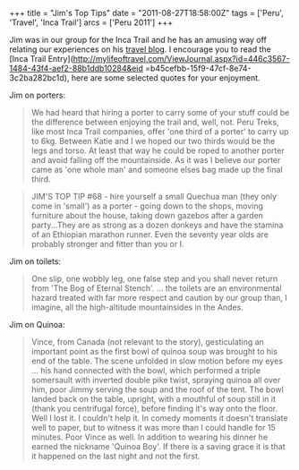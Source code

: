 +++
title = "Jim's Top Tips"
date = "2011-08-27T18:58:00Z"
tags = ['Peru', 'Travel', 'Inca Trail']
arcs = ['Peru 2011']
+++

Jim was in our group for the Inca Trail and he has an amusing way off relating
our experiences on his [travel blog](http://mylifeoftravel.com/Jimmy.home). 
I encourage you to read the [Inca Trail
Entry](http://mylifeoftravel.com/ViewJournal.aspx?id=446c3567-1484-43f4-aef2-88b1ddb10284&eid
=b45cefbb-15f9-47cf-8e74-3c2ba282bc1d), here are some selected quotes for your
enjoyment.

Jim on porters:

> We had heard that hiring a porter to carry some of your stuff could be the
difference between enjoying the trail and, well, not. Peru Treks, like most
Inca Trail companies, offer 'one third of a porter' to carry up to 6kg.
Between Katie and I we hoped our two thirds would be the legs and torso. At
least that way he could be roped to another porter and avoid falling off the
mountainside. As it was I believe our porter came as 'one whole man' and
someone elses bag made up the final third.

>

> JIM'S TOP TIP #68 - hire yourself a small Quechua man (they only come in
'small') as a porter - going down to the shops, moving furniture about the
house, taking down gazebos after a garden party...They are as strong as a
dozen donkeys and have the stamina of an Ethiopian marathon runner. Even the
seventy year olds are probably stronger and fitter than you or I.

Jim on toilets:

> One slip, one wobbly leg, one false step and you shall never return from
'The Bog of Eternal Stench'. ... the toilets are an environmental hazard
treated with far more respect and caution by our group than, I imagine, all
the high-altitude mountainsides in the Andes.

Jim on Quinoa:

> Vince, from Canada (not relevant to the story), gesticulating an important
point as the first bowl of quinoa soup was brought to his end of the table.
The scene unfolded in slow motion before my eyes ... his hand connected with
the bowl, which performed a triple somersault with inverted double pike twist,
spraying quinoa all over him, poor Jimmy serving the soup and the roof of the
tent. The bowl landed back on the table, upright, with a mouthful of soup
still in it (thank you centrifugal force), before finding it's way onto the
floor. Well I lost it. I couldn't help it. In comedy moments it doesn't
translate well to paper, but to witness it was more than I could handle for 15
minutes. Poor Vince as well. In addition to wearing his dinner he earned the
nickname 'Quinoa Boy'. If there is a saving grace it is that it happened on
the last night and not the first.

